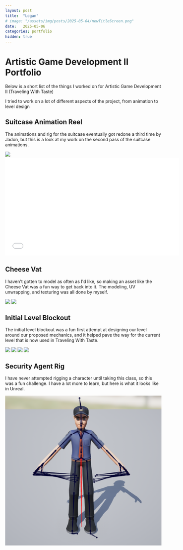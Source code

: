 ```yaml
---
layout: post
title:  "Logan"
# image: "/assets/img/posts/2025-05-04/newTitleScreen.png"
date:   2025-05-06
categories: portfolio
hidden: true
---
```


# Artistic Game Development II Portfolio

Below is a short list of the things I worked on for Artistic Game Development II (Traveling With Taste)

I tried to work on a lot of different aspects of the project, from animation to level design

## Suitcase Animation Reel

The animations and rig for the suitcase eventually got redone a third time by Jadon, but this is a look at my work on the second pass of the suitcase animations.

<p class="hstack">
	<img src="/assets/img/posts/art-portfolio-assets/logan/SuitcaseAnimReel.mp4" />
    <iframe width="560" height="315" src="/assets/img/art-portfolio-assets/logan/SuitcaseAnimReel.mp4" frameborder="0" allowfullscreen></iframe>
</p>

## Cheese Vat

I haven't gotten to model as often as I'd like, so making an asset like the Cheese Vat was a fun way to get back into it. The modeling, UV unwrapping, and texturing was all done by myself.

<p class="hstack">
	<img src="/assets/img/posts/art-portfolio-assets/logan/CheeseVatSS.png" />
    <img src="/assets/img/posts/art-portfolio-assets/logan/CheeseVatSSWireframe.png" />
</p>

## Initial Level Blockout

The initial level blockout was a fun first attempt at designing our level around our proposed mechanics, and it helped pave the way for the current level that is now used in Traveling With Taste.

<p class="hstack">
	<img src="/assets/img/posts/art-portfolio-assets/logan/InitialBlockout01.png" />
    <img src="/assets/img/posts/art-portfolio-assets/logan/InitialBlockout02.png" />
    <img src="/assets/img/posts/art-portfolio-assets/logan/InitialBlockout03.png" />
    <img src="/assets/img/posts/art-portfolio-assets/logan/InitialBlockout04.png" />
</p>

## Security Agent Rig

I have never attempted rigging a character until taking this class, so this was a fun challenge. I have a lot more to learn, but here is what it looks like in Unreal.

<p class="hstack">
	<img src="/assets/img/posts/art-portfolio-assets/logan/SecurityAgentRigSS.png" />
</p>
